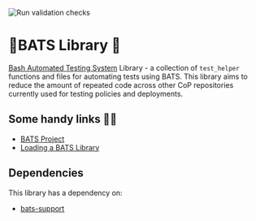 ![Run validation checks](https://github.com/redhat-cop/bats-library/workflows/Run%20validation%20checks/badge.svg)

# 🦇BATS Library 🦇
[Bash Automated Testing System](https://github.com/bats-core/bats-core) Library - a collection of `test_helper` functions and files 
for automating tests using BATS. This library aims to reduce the amount of repeated code across other CoP repositories currently 
used for testing policies and deployments.

## Some handy links 👋🔗
- [BATS Project](https://github.com/bats-core/bats-core)
- [Loading a BATS Library](https://github.com/ztombol/bats-docs#loading)

## Dependencies
This library has a dependency on:
- [bats-support](https://github.com/ztombol/bats-support)
